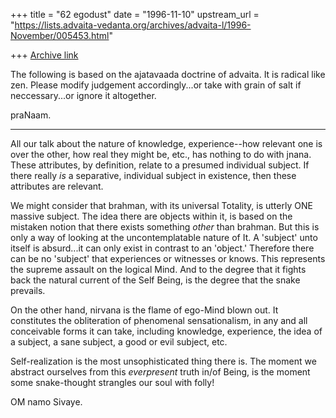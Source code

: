 +++
title = "62 egodust"
date = "1996-11-10"
upstream_url = "https://lists.advaita-vedanta.org/archives/advaita-l/1996-November/005453.html"

+++
[Archive link](https://lists.advaita-vedanta.org/archives/advaita-l/1996-November/005453.html)

The following is based on the ajatavaada doctrine of advaita.  It is radical
like zen.  Please modify judgement accordingly...or take with grain of salt if
neccessary...or ignore it altogether.

praNaam.

**************

All our talk about the nature of knowledge, experience--how relevant one is
over the other, how real they might be, etc., has nothing to do with jnana.
These attributes, by definition, relate to a presumed individual subject.
If there really *is* a separative, individual subject in existence, then
these attributes are relevant.

We might consider that brahman, with its universal Totality, is utterly
ONE massive subject.  The idea there are objects within it, is based on the
mistaken notion that there exists something *other* than brahman.  But this
is only a way of looking at the uncontemplatable nature of It.  A 'subject'
unto itself is absurd...it can only exist in contrast to an 'object.'
Therefore there can be no 'subject' that experiences or witnesses or knows.
This represents the supreme assault on the logical Mind.  And to the degree
that it fights back the natural current of the Self Being, is the degree
that the snake prevails.

On the other hand, nirvana is the flame of ego-Mind blown out.  It
constitutes the obliteration of phenomenal sensationalism, in any and all
conceivable forms it can take, including knowledge, experience, the idea
of a subject, a sane subject, a good or evil subject, etc.

Self-realization is the most unsophisticated thing there is.  The moment
we abstract ourselves from this *everpresent* truth in/of Being, is the
moment some snake-thought strangles our soul with folly!

OM namo Sivaye.

